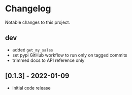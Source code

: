 # Changelog
Notable changes to this project.

## dev
- added `get_my_sales`
- set pypi GitHub workflow to run only on tagged commits
- trimmed docs to API reference only

## [0.1.3] - 2022-01-09
- initial code release
